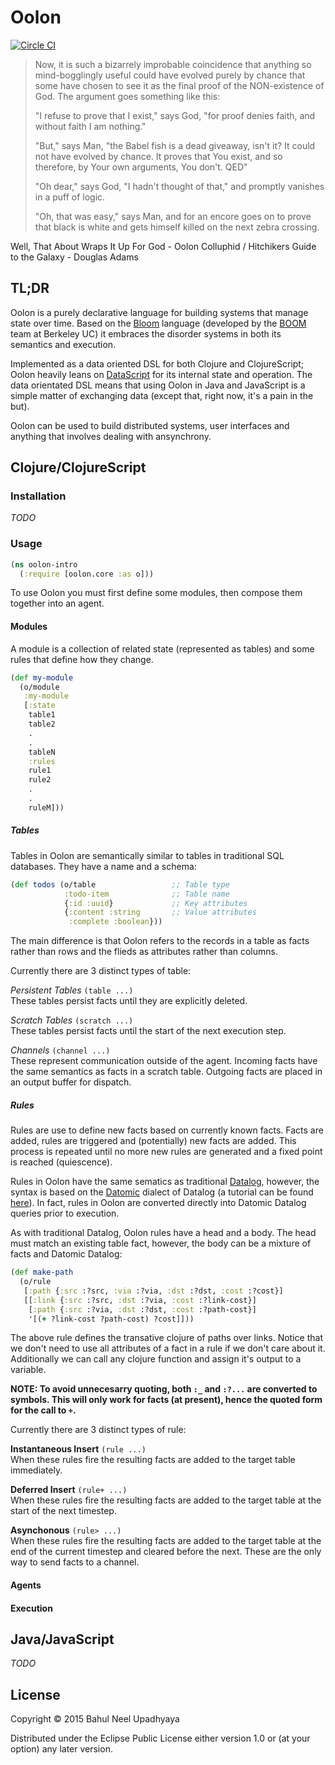 # Oolon
[![Circle CI](https://circleci.com/gh/totalperspective/oolon.svg?style=svg&circle-token=5ba6245724fbcea9de4c13b7d58e035215929964)](https://circleci.com/gh/totalperspective/oolon)

> Now, it is such a bizarrely improbable coincidence that anything so
  mind-bogglingly useful could have evolved purely by chance that some
  have chosen to see it as the final proof of the NON-existence of
  God. The argument goes something like this:
>
> "I refuse to prove that I exist," says God, "for proof denies faith,
  and without faith I am nothing."
>
> "But," says Man, "the Babel fish is a dead giveaway, isn't it? It
  could not have evolved by chance. It proves that You exist, and so
  therefore, by Your own arguments, You don't. QED"
>
> "Oh dear," says God, "I hadn't thought of that," and promptly vanishes
  in a puff of logic.
>
> "Oh, that was easy," says Man, and for an encore goes on to prove that
  black is white and gets himself killed on the next zebra crossing.

Well, That About Wraps It Up For God - Oolon Colluphid
/
Hitchikers Guide to the Galaxy - Douglas Adams

## TL;DR

Oolon is a purely declarative language
for building systems
that manage state over time.
Based on the [Bloom](http://bloom-lang.net/) language
(developed by the [BOOM](http://boom.cs.berkeley.edu/) team at Berkeley UC)
it embraces the disorder systems 
in both its semantics and execution.

Implemented as a data oriented DSL
for both Clojure and ClojureScript;
Oolon heavily leans on [DataScript](https://github.com/tonsky/datascript)
for its internal state
and operation.
The data orientated DSL means that
using Oolon in Java and JavaScript
is a simple matter of exchanging data
(except that, right now, it's a pain in the but).

Oolon can be used to build
distributed systems,
user interfaces and
anything that involves dealing with ansynchrony.

## Clojure/ClojureScript

### Installation

*TODO*

### Usage

```clojure
(ns oolon-intro
  (:require [oolon.core :as o]))
```

To use Oolon you must
first define some modules,
then compose them together
into an agent.

#### Modules

A module is a collection of
related state (represented as tables)
and some rules that define how they change.

```clojure
(def my-module
  (o/module
   :my-module
   [:state
    table1
    table2
    .
    .
    tableN
    :rules
    rule1
    rule2
    .
    .
    ruleM]))
```
##### Tables

Tables in Oolon are
semantically similar to
tables in traditional SQL databases.
They have a name and a schema:

```clojure
(def todos (o/table                 ;; Table type
            :todo-item              ;; Table name
            {:id :uuid}             ;; Key attributes
            {:content :string       ;; Value attributes
             :complete :boolean}))
```

The main difference is that
Oolon refers to the records in a table
as facts rather than rows and
the flieds as
attributes rather than columns.

Currently there are 3 distinct types of table:

*Persistent Tables*
`(table ...)`  
These tables persist facts until
they are explicitly deleted.

*Scratch Tables*
`(scratch ...)`  
These tables persist facts until
the start of the next execution step.

*Channels*
`(channel ...)`  
These represent communication outside of the agent.
Incoming facts have the same semantics as
facts in a scratch table.
Outgoing facts are placed in an output buffer for dispatch.

##### Rules

Rules are use to define new facts
based on currently known facts.
Facts are added,
rules are triggered
and (potentially) new facts are added.
This process is repeated until
no more new rules are generated
and a fixed point is reached (quiescence).

Rules in Oolon 
have the same sematics as traditional
[Datalog](https://en.wikipedia.org/wiki/Datalog),
however, the syntax is based on
the [Datomic](http://datomic.com/) dialect of Datalog
(a tutorial can be found [here](http://www.learndatalogtoday.org/)).
In fact, rules in Oolon are converted
directly into Datomic Datalog queries
prior to execution.

As with traditional Datalog,
Oolon rules have a head and a body.
The head must match an existing table fact,
however, the body can be a mixture of
facts and
Datomic Datalog:

```clojure
(def make-path
  (o/rule
   [:path {:src :?src, :via :?via, :dst :?dst, :cost :?cost}]
   [[:link {:src :?src, :dst :?via, :cost :?link-cost}]
    [:path {:src :?via, :dst :?dst, :cost :?path-cost}]
    '[(+ ?link-cost ?path-cost) ?cost]]))
```

The above rule defines
the transative clojure of paths over links.
Notice that we don't need to use
all attributes of a fact in a rule
if we don't care about it.
Additionally we can
call any clojure function
and assign it's output to a variable.

**NOTE: To avoid unnecesarry quoting,
 both `:_` and `:?...` are
 converted to symbols.
 This will only work for facts (at present),
 hence the quoted form for the call to `+`.**

Currently there are 3 distinct types of rule:

**Instantaneous Insert**
`(rule ...)`  
When these rules fire
the resulting facts are added
to the target table
immediately.

**Deferred Insert**
`(rule+ ...)`  
When these rules fire
the resulting facts are added
to the target table
at the start of the next timestep.

**Asynchonous**
`(rule> ...)`  
When these rules fire
the resulting facts are added
to the target table
at the end of the current timestep
and cleared before the next.
These are the only way
to send facts to a channel.

#### Agents

#### Execution

## Java/JavaScript

*TODO*

## License

Copyright © 2015 Bahul Neel Upadhyaya

Distributed under the Eclipse Public License either version 1.0 or (at
your option) any later version.
